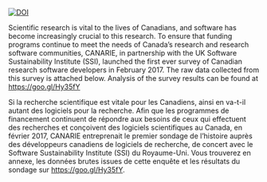 [![DOI](https://zenodo.org/badge/DOI/10.5281/zenodo.802867.svg)](https://doi.org/10.5281/zenodo.802867)

Scientific research is vital to the lives of Canadians, and software has become increasingly crucial to this research.  To ensure that funding programs continue to meet the needs of Canada’s research and research software communities, CANARIE, in partnership with the UK Software Sustainability Institute (SSI), launched the first ever survey of Canadian research software developers in February 2017. The raw data collected from this survey is attached below. Analysis of the survey results can be found at https://goo.gl/Hy35fY

Si la recherche scientifique est vitale pour les Canadiens, ainsi en va-t-il autant des logiciels pour la recherche. Afin que les programmes de financement continuent de répondre aux besoins de ceux qui effectuent des recherches et conçoivent des logiciels scientifiques au Canada, en février 2017, CANARIE entreprenait le premier sondage de l’histoire auprès des développeurs canadiens de logiciels de recherche, de concert avec le Software Sustainability Institute (SSI) du Royaume-Uni. Vous trouverez en annexe, les données brutes issues de cette enquête et les résultats du sondage sur https://goo.gl/Hy35fY.
